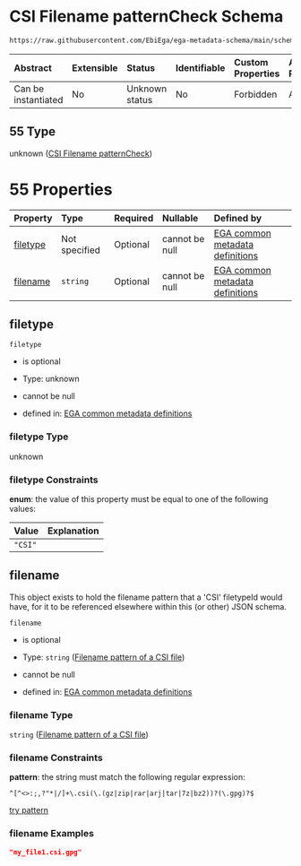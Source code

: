 # CSI Filename patternCheck Schema

```txt
https://raw.githubusercontent.com/EbiEga/ega-metadata-schema/main/schemas/EGA.common-definitions.json#/definitions/filenameFiletypePatternCheck/anyOf/55
```



| Abstract            | Extensible | Status         | Identifiable | Custom Properties | Additional Properties | Access Restrictions | Defined In                                                                                           |
| :------------------ | :--------- | :------------- | :----------- | :---------------- | :-------------------- | :------------------ | :--------------------------------------------------------------------------------------------------- |
| Can be instantiated | No         | Unknown status | No           | Forbidden         | Allowed               | none                | [EGA.common-definitions.json\*](../../../schemas/EGA.common-definitions.json "open original schema") |

## 55 Type

unknown ([CSI Filename patternCheck](ega-4-definitions-check-filetype-checks-based-on-its-filename-anyof-csi-filename-patterncheck.md))

# 55 Properties

| Property              | Type          | Required | Nullable       | Defined by                                                                                                                                                                                                                                                                                                                                                   |
| :-------------------- | :------------ | :------- | :------------- | :----------------------------------------------------------------------------------------------------------------------------------------------------------------------------------------------------------------------------------------------------------------------------------------------------------------------------------------------------------- |
| [filetype](#filetype) | Not specified | Optional | cannot be null | [EGA common metadata definitions](ega-4-definitions-check-filetype-checks-based-on-its-filename-anyof-csi-filename-patterncheck-properties-filetype.md "https://raw.githubusercontent.com/EbiEga/ega-metadata-schema/main/schemas/EGA.common-definitions.json#/definitions/filenameFiletypePatternCheck/anyOf/55/properties/filetype")                       |
| [filename](#filename) | `string`      | Optional | cannot be null | [EGA common metadata definitions](ega-4-definitions-check-filetype-checks-based-on-its-filename-anyof-csi-filename-patterncheck-properties-filename-pattern-of-a-csi-file.md "https://raw.githubusercontent.com/EbiEga/ega-metadata-schema/main/schemas/EGA.common-definitions.json#/definitions/filenameFiletypePatternCheck/anyOf/55/properties/filename") |

## filetype



`filetype`

*   is optional

*   Type: unknown

*   cannot be null

*   defined in: [EGA common metadata definitions](ega-4-definitions-check-filetype-checks-based-on-its-filename-anyof-csi-filename-patterncheck-properties-filetype.md "https://raw.githubusercontent.com/EbiEga/ega-metadata-schema/main/schemas/EGA.common-definitions.json#/definitions/filenameFiletypePatternCheck/anyOf/55/properties/filetype")

### filetype Type

unknown

### filetype Constraints

**enum**: the value of this property must be equal to one of the following values:

| Value   | Explanation |
| :------ | :---------- |
| `"CSI"` |             |

## filename

This object exists to hold the filename pattern that a 'CSI' filetypeId would have, for it to be referenced elsewhere within this (or other) JSON schema.

`filename`

*   is optional

*   Type: `string` ([Filename pattern of a CSI file](ega-4-definitions-check-filetype-checks-based-on-its-filename-anyof-csi-filename-patterncheck-properties-filename-pattern-of-a-csi-file.md))

*   cannot be null

*   defined in: [EGA common metadata definitions](ega-4-definitions-check-filetype-checks-based-on-its-filename-anyof-csi-filename-patterncheck-properties-filename-pattern-of-a-csi-file.md "https://raw.githubusercontent.com/EbiEga/ega-metadata-schema/main/schemas/EGA.common-definitions.json#/definitions/filenameFiletypePatternCheck/anyOf/55/properties/filename")

### filename Type

`string` ([Filename pattern of a CSI file](ega-4-definitions-check-filetype-checks-based-on-its-filename-anyof-csi-filename-patterncheck-properties-filename-pattern-of-a-csi-file.md))

### filename Constraints

**pattern**: the string must match the following regular expression:&#x20;

```regexp
^[^<>:;,?"*|/]+\.csi(\.(gz|zip|rar|arj|tar|7z|bz2))?(\.gpg)?$
```

[try pattern](https://regexr.com/?expression=%5E%5B%5E%3C%3E%3A%3B%2C%3F%22*%7C%2F%5D%2B%5C.csi\(%5C.\(gz%7Czip%7Crar%7Carj%7Ctar%7C7z%7Cbz2\)\)%3F\(%5C.gpg\)%3F%24 "try regular expression with regexr.com")

### filename Examples

```json
"my_file1.csi.gpg"
```
